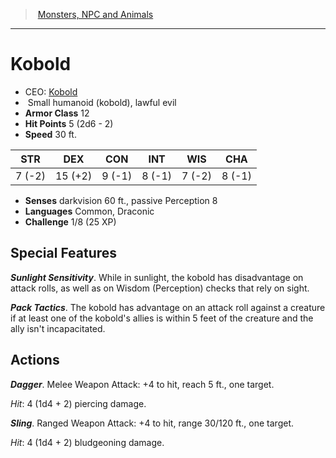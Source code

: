 ﻿---
!MonsterItem
Family: MonsterVO
Type: humanoid (kobold)
Size: Small
Alignment: lawful evil
ArmorClass: 12
HitPoints: 5 (2d6 - 2)
Speed: 30 ft.
Strength: ' 7 (-2)'
Dexterity: 15 (+2)
Constitution: ' 9 (-1)'
Intelligence: ' 8 (-1)'
Wisdom: ' 7 (-2)'
Charisma: ' 8 (-1)'
Senses: darkvision 60 ft., passive Perception 8
Languages: Common, Draconic
Challenge: 1/8 (25 XP)
Id: monsters_vo.md#kobold
ParentLink: monsters_vo.md#monsters-npc-and-animals
Name: Kobold
ParentName: Monsters, NPC and Animals
NameLevel: 1
AltName: '[Kobold](hd_monsters_kobold.md)'
Attributes: {}
---
> [Monsters, NPC and Animals](srd_monsters.md)

---

# Kobold

- CEO: [Kobold](hd_monsters_kobold.md)
-  Small humanoid (kobold), lawful evil
- **Armor Class** 12
- **Hit Points** 5 (2d6 - 2)
- **Speed** 30 ft.

|STR|DEX|CON|INT|WIS|CHA|
|---|---|---|---|---|---|
| 7 (-2)|15 (+2)| 9 (-1)| 8 (-1)| 7 (-2)| 8 (-1)|

- **Senses** darkvision 60 ft., passive Perception 8
- **Languages** Common, Draconic
- **Challenge** 1/8 (25 XP)

## Special Features

**_Sunlight Sensitivity_**. While in sunlight, the kobold has disadvantage on attack rolls, as well as on Wisdom (Perception) checks that rely on sight.

**_Pack Tactics_**. The kobold has advantage on an attack roll against a creature if at least one of the kobold's allies is within 5 feet of the creature and the ally isn't incapacitated.

## Actions

**_Dagger_**. Melee Weapon Attack: +4 to hit, reach 5 ft., one target.

_Hit_: 4 (1d4 + 2) piercing damage.

**_Sling_**. Ranged Weapon Attack: +4 to hit, range 30/120 ft., one target.

_Hit_: 4 (1d4 + 2) bludgeoning damage.

